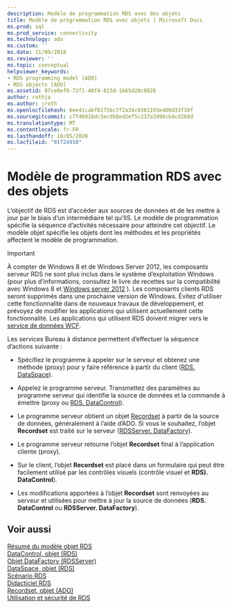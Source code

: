 ```yaml
---
description: Modèle de programmation RDS avec des objets
title: Modèle de programmation RDS avec objets | Microsoft Docs
ms.prod: sql
ms.prod_service: connectivity
ms.technology: ado
ms.custom: ''
ms.date: 11/09/2018
ms.reviewer: ''
ms.topic: conceptual
helpviewer_keywords:
- RDS programming model [ADO]
- RDS objects [ADO]
ms.assetid: 07ce0ef0-72f1-48f4-823d-1b65d28c0926
author: rothja
ms.author: jroth
ms.openlocfilehash: 6ee41cabf8175bc7f2a34c0381193e406d33f38f
ms.sourcegitcommit: c7f40918dc3ecdb0ed2ef5c237a3996cb4cd268d
ms.translationtype: MT
ms.contentlocale: fr-FR
ms.lasthandoff: 10/05/2020
ms.locfileid: "91724910"
---
```

# <a name="rds-programming-model-with-objects"></a>Modèle de programmation RDS avec des objets
L’objectif de RDS est d’accéder aux sources de données et de les mettre à jour par le biais d’un intermédiaire tel qu’IIS. Le modèle de programmation spécifie la séquence d’activités nécessaire pour atteindre cet objectif. Le modèle objet spécifie les objets dont les méthodes et les propriétés affectent le modèle de programmation.  
  
> [!IMPORTANT]
>  À compter de Windows 8 et de Windows Server 2012, les composants serveur RDS ne sont plus inclus dans le système d’exploitation Windows (pour plus d’informations, consultez le livre de recettes sur la compatibilité avec Windows 8 et [Windows server 2012](https://www.microsoft.com/download/details.aspx?id=27416) ). Les composants clients RDS seront supprimés dans une prochaine version de Windows. Évitez d'utiliser cette fonctionnalité dans de nouveaux travaux de développement, et prévoyez de modifier les applications qui utilisent actuellement cette fonctionnalité. Les applications qui utilisent RDS doivent migrer vers le [service de données WCF](/dotnet/framework/wcf/).  
  
 Les services Bureau à distance permettent d’effectuer la séquence d’actions suivante :  
  
-   Spécifiez le programme à appeler sur le serveur et obtenez une méthode (proxy) pour y faire référence à partir du client ([RDS. DataSpace](../../reference/rds-api/dataspace-object-rds.md)).  
  
-   Appelez le programme serveur. Transmettez des paramètres au programme serveur qui identifie la source de données et la commande à émettre (proxy ou [RDS. DataControl](../../reference/rds-api/datacontrol-object-rds.md)).  
  
-   Le programme serveur obtient un objet [Recordset](../../reference/ado-api/recordset-object-ado.md) à partir de la source de données, généralement à l’aide d’ADO. Si vous le souhaitez, l’objet **Recordset** est traité sur le serveur ([RDSServer. DataFactory](../../reference/rds-api/datafactory-object-rdsserver.md)).  
  
-   Le programme serveur retourne l’objet **Recordset** final à l’application cliente (proxy).  
  
-   Sur le client, l’objet **Recordset** est placé dans un formulaire qui peut être facilement utilisé par les contrôles visuels (contrôle visuel et **RDS). DataControl**).  
  
-   Les modifications apportées à l’objet **Recordset** sont renvoyées au serveur et utilisées pour mettre à jour la source de données (**RDS. DataControl** ou **RDSServer. DataFactory**).  
  
## <a name="see-also"></a>Voir aussi  
 [Résumé du modèle objet RDS](./rds-object-model-summary.md)   
 [DataControl, objet (RDS)](../../reference/rds-api/datacontrol-object-rds.md)   
 [Objet DataFactory (RDSServer)](../../reference/rds-api/datafactory-object-rdsserver.md)   
 [DataSpace, objet (RDS)](../../reference/rds-api/dataspace-object-rds.md)   
 [Scénario RDS](./rds-scenario.md)   
 [Didacticiel RDS](./rds-tutorial.md)   
 [Recordset, objet (ADO)](../../reference/ado-api/recordset-object-ado.md)   
 [Utilisation et sécurité de RDS](./rds-usage-and-security.md)
